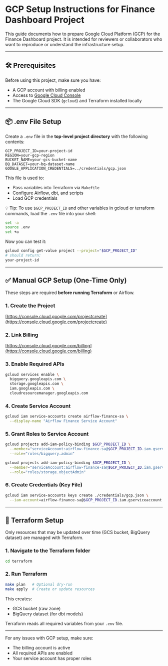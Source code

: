 # GCP Setup Instructions for Finance Dashboard Project

This guide documents how to prepare Google Cloud Platform (GCP) for the Finance Dashboard project. It is intended for reviewers or collaborators who want to reproduce or understand the infrastructure setup.

---

## 🛠️ Prerequisites

Before using this project, make sure you have:

- A GCP account with billing enabled
- Access to [Google Cloud Console](https://console.cloud.google.com)
- The Google Cloud SDK (`gcloud`) and Terraform installed locally

---

## 📦 .env File Setup

Create a `.env` file in the **top-level project directory** with the following contents:

```dotenv
GCP_PROJECT_ID=your-project-id
REGION=your-gcp-region
BUCKET_NAME=your-gcs-bucket-name
BQ_DATASET=your-bq-dataset-name
GOOGLE_APPLICATION_CREDENTIALS=../credentials/gcp.json
```

This file is used to:
- Pass variables into Terraform via `Makefile`
- Configure Airflow, dbt, and scripts
- Load GCP credentials

💡 Tip: To use `$GCP_PROJECT_ID` and other variables in gcloud or terraform commands, load the `.env` file into your shell:

```bash
set -a
source .env
set +a
```
Now you can test it:
```bash
gcloud config get-value project --project="$GCP_PROJECT_ID"
# should return:
your-project-id
```


---

## ✅ Manual GCP Setup (One-Time Only)

These steps are required **before running Terraform** or Airflow.

### 1. Create the Project
[https://console.cloud.google.com/projectcreate](https://console.cloud.google.com/projectcreate)

### 2. Link Billing
[https://console.cloud.google.com/billing](https://console.cloud.google.com/billing)

### 3. Enable Required APIs
```bash
gcloud services enable \
  bigquery.googleapis.com \
  storage.googleapis.com \
  iam.googleapis.com \
  cloudresourcemanager.googleapis.com
```

### 4. Create Service Account
```bash
gcloud iam service-accounts create airflow-finance-sa \
  --display-name "Airflow Finance Service Account"
```

### 5. Grant Roles to Service Account
```bash
gcloud projects add-iam-policy-binding $GCP_PROJECT_ID \
  --member="serviceAccount:airflow-finance-sa@$GCP_PROJECT_ID.iam.gserviceaccount.com" \
  --role="roles/bigquery.admin"

gcloud projects add-iam-policy-binding $GCP_PROJECT_ID \
  --member="serviceAccount:airflow-finance-sa@$GCP_PROJECT_ID.iam.gserviceaccount.com" \
  --role="roles/storage.objectAdmin"
```

### 6. Create Credentials (Key File)
```bash
gcloud iam service-accounts keys create ./credentials/gcp.json \
  --iam-account=airflow-finance-sa@$GCP_PROJECT_ID.iam.gserviceaccount.com
```

---

## 🧱 Terraform Setup

Only resources that may be updated over time (GCS bucket, BigQuery dataset) are managed with Terraform.

### 1. Navigate to the Terraform folder
```bash
cd terraform
```

### 2. Run Terraform

```bash
make plan   # Optional dry-run
make apply  # Create or update resources
```

This creates:
- GCS bucket (raw zone)
- BigQuery dataset (for dbt models)

Terraform reads all required variables from your `.env` file.

---

For any issues with GCP setup, make sure:
- The billing account is active
- All required APIs are enabled
- Your service account has proper roles